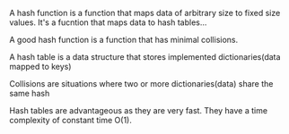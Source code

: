 A hash function is a function that maps data of arbitrary size to fixed size values.
It's a fucntion that maps data to hash tables...

A good hash function is a function that has minimal collisions.

A hash table is a data structure that stores implemented dictionaries(data mapped to keys)

Collisions are situations where two or more dictionaries(data) share the same hash

Hash tables are advantageous as they are very fast. They have a time complexity of constant time O(1).
